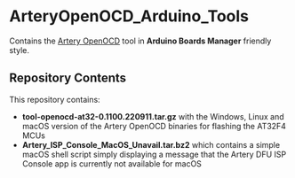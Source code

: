 # ArteryOpenOCD_Arduino_Tools
Contains the [Artery OpenOCD](https://github.com/ArteryTek/openocd/releases) tool in **Arduino Boards Manager** friendly style.

## Repository Contents
This repository contains:

* **tool-openocd-at32-0.1100.220911.tar.gz** with the Windows, Linux and macOS version of the Artery OpenOCD binaries for flashing the AT32F4 MCUs
* **Artery\_ISP\_Console\_MacOS\_Unavail.tar.bz2** which contains a simple macOS shell script simply displaying a message that the Artery DFU ISP Console app is currently not available for macOS



